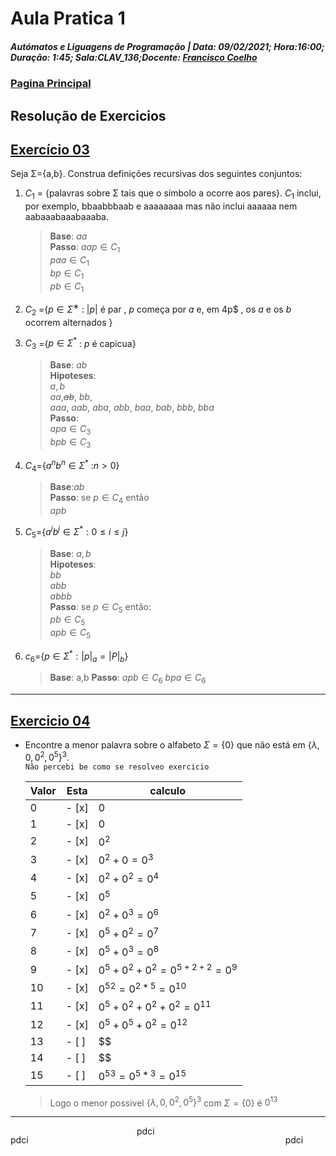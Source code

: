 # Aula Pratica 1  
##### *Autómatos e Liguagens de Programação* | **Data:** 09/02/2021; **Hora**:16:00; **Duração**: 1:45; **Sala**:CLAV_136;**Docente**: [Francisco Coelho](https://github.com/GBarradas/degreeStuff/blob/main/ALP/README.md#docentes)  
### [Pagina Principal](../README.md)
## Resolução de Exercicios
## [Exercício 03](https://home.uevora.pt/~fc/alp/01-palavras_linguagens_expressoes_regulares/01.90-exercicios.html#exerc%C3%ADcio-03)  
Seja Σ={a,b}. Construa definições recursivas dos seguintes conjuntos:

1. $C_1$ = {palavras sobre Σ tais que o símbolo a ocorre aos pares}. $C_1$ inclui, por exemplo, bbaabbbaab e aaaaaaaa mas não inclui aaaaaa nem aabaaabaaabaaaba.  
    > **Base**: $aa$  
    **Passo**:
    $aap\in C_1$  
    $paa\in C_1$  
    $bp\in C_1$  
    $pb\in C_1$   
2. $C_2$ ={$p ∈ Σ^∗$ : $|p|$ é par , $p$ começa por $a$ e, em 4p$ , os $a$ e os $b$ ocorrem alternados }
    > 
3. $C_3$ ={$p\in \Sigma^*$ : $p$ é capicua}  
    > **Base**: $ab$  
     **Hipoteses**:  
     $a, b$  
     $aa$,<s>$ab$</s>, $bb$,  
     $aaa$, $aab$, $aba$, $abb$, $baa$, $bab$, $bbb$, $bba$  
     **Passo**:  
    $apa\in C_3$  
    $bpb\in C_3$
4. $C_4$={$a^n b^n\in \Sigma^*$ :$n>0$}  
    >    **Base**:$ab$  
    **Passo**: se $p\in C_4$ então  
    $apb$
5. $C_5$={$a^ib^j\in\Sigma^* :0\le i\le j$}
    >    **Base**: $a,b$  
    >    **Hipoteses**:   
    > $bb$  
    > $abb$   
    > $abbb$  
    >   **Passo**: se $p\in C_5$ então:  
    > $pb\in C_5$  
    > $apb\in C_5$ 
6. $c_6$={$p\in\Sigma^*:|p|_a=|P|_b$}   
    > **Base**: a,b
    **Passo**:
    $apb\in C_6$
    $bpa\in C_6$  
---
## [Exercicio 04](https://home.uevora.pt/~fc/alp/01-palavras_linguagens_expressoes_regulares/01.90-exercicios.html#exerc%C3%ADcio-04)  

- Encontre a menor palavra sobre o alfabeto $\Sigma =\{0\}$ que não está em $\{\lambda,0,0^2,0^5\}^3$.   
    `Não percebi be como se resolveo exercicio`


    |Valor|Esta|calculo|
    |-----|----|-------|
    |0    |- [x] |$0$|
    |1    |- [x] |$0$|
    |2    |- [x] |$0^2$|
    |3    |- [x] |$0^2+0=0^3$|
    |4    |- [x] |$0^2+0^2=0^4$|
    |5    |- [x] |$0^5$|
    |6    |- [x] |${0^2}+0^3=0^6$|
    |7    |- [x] |$0^5+0^2=0^7$|
    |8    |- [x] |$0^5+0^3=0^8$|
    |9    |- [x] |$0^5+0^2+0^2=0^{5+2+2}=0^9$|
    |10   |- [x] |${0^5}^2=0^{2*5}=0^{10}$|
    |11   |- [x] |$0^5+0^2+0^2+0^2=0^{11}$
    |12   |- [x] |$0^5+0^5+0^2=0^12$|
    |13   |- [ ] |$$|
    |14   |- [ ] |$$|
    |15   |- [ ] |${0^5}^3=0^{5*3}=0^{15}$|  
    
     
    > Logo o menor possivel $\{\lambda,0,0^2,0^5\}^3$ com $\Sigma =\{0\}$
    é $0^{13}$  
---  
<div style=" width:100%;
    text-align:center;">
<p style="float:left;">pdci</p>
<p style="display: inline-block;
    margin:0 auto;
    width:100px;">pdci</p>
<p style="float:right;
    width:100px;">pdci</p>
</div>
 
